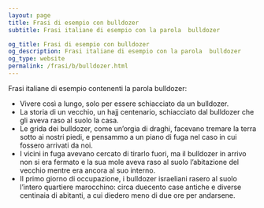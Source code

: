 ```yaml
---
layout: page
title: Frasi di esempio con bulldozer 
subtitle: Frasi italiane di esempio con la parola  bulldozer

og_title: Frasi di esempio con bulldozer 
og_description: Frasi italiane di esempio con la parola  bulldozer
og_type: website
permalink: /frasi/b/bulldozer.html
---
```


Frasi italiane di esempio contenenti la parola bulldozer:


- Vivere così a lungo, solo per essere schiacciato da un bulldozer.
- La storia di un vecchio, un hajj centenario, schiacciato dal bulldozer che gli aveva raso al suolo la casa.
- Le grida dei bulldozer, come un’orgia di draghi, facevano tremare la terra sotto ai nostri piedi, e pensammo a un piano di fuga nel caso in cui fossero arrivati da noi.
- I vicini in fuga avevano cercato di tirarlo fuori, ma il bulldozer in arrivo non si era fermato e la sua mole aveva raso al suolo l’abitazione del vecchio mentre era ancora al suo interno.
- Il primo giorno di occupazione, i bulldozer israeliani rasero al suolo l’intero quartiere marocchino: circa duecento case antiche e diverse centinaia di abitanti, a cui diedero meno di due ore per andarsene.
